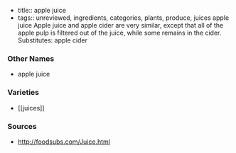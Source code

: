 - title:: apple juice
- tags:: unreviewed, ingredients, categories, plants, produce, juices
apple juice Apple juice and apple cider are very similar, except that all of the apple pulp is filtered out of the juice, while some remains in the cider. Substitutes: apple cider

### Other Names

* apple juice

### Varieties

* [[juices]]

### Sources
* http://foodsubs.com/Juice.html
